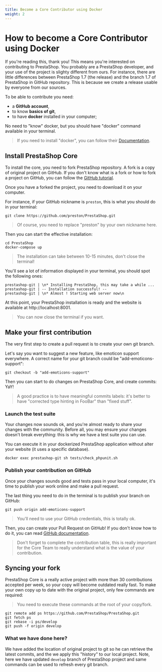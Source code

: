 ```yaml
---
title: Become a Core Contributor using Docker
weight: 2
---
```


# How to become a Core Contributor using Docker

If you're reading this, thank you! This means you're interested on contributing to PrestaShop.
You probably are a PrestaShop developer, and your use of the project is slighty different from
ours. For instance, there are little differences between PrestaShop 1.7 (the release) and the branch 1.7
of PrestaShop in GitHub repository. This is because we create a release usable by everyone from our sources.

To be able to contribute you need:

* a **GitHub account**,
* to know **basics of git**,
* to have **docker** installed in your computer;

No need to "know" docker, but you should have "docker" command available in your terminal.

> If you need to install "docker", you can follow their [Documentation](https://docs.docker.com/install/).

## Install PrestaShop Core

To install the core, you need to fork PrestaShop repository. A fork is a copy of original project on GitHub.
If you don't know what is a fork or how to fork a project on GitHub, you can follow the [GitHub tutorial](https://help.github.com/articles/fork-a-repo/).

Once you have a forked the project, you need to download it on your computer.

For instance, if your GitHub nickname is `preston`, this is what you should do in your terminal:


```
git clone https://github.com/preston/PrestaShop.git
```

> Of course, you need to replace "preston" by your own nickname here.

Then you can start the effective installation:

```
cd PrestaShop
docker-compose up
```

> The installation can take between 10-15 minutes, don't close the terminal!

You'll see a lot of information displayed in your terminal, you should spot the following ones:

```
prestashop-git | \n* Installing PrestaShop, this may take a while ...
prestashop-git | -- Installation successful! --
prestashop-git | \n* Almost ! Starting web server now\n
```

At this point, your PrestaShop installation is ready and the website is available at http://localhost:8001.

> You can now close the terminal if you want.

## Make your first contribution

The very first step to create a pull request is to create your own git branch.

Let's say you want to suggest a new feature, like emoticon support everywhere. A correct name for your git branch could be "add-emoticons-support":

```
git checkout -b "add-emoticons-support"
```

Then you can start to do changes on PrestaShop Core, and create commits: YaY!

> A good practice is to have meaningful commits labels: it's better to have "corrected type hinting in FooBar" than "fixed stuff". 

### Launch the test suite

Your changes now sounds ok, and you're almost ready to share your changes with the community.
Before all, you may ensure your changes doesn't break everything: this is why we have a test suite you can use.

You can execute it in your dockerized PrestaShop application without alter your website (it uses a specific database).

```
docker exec prestashop-git sh tests/check_phpunit.sh
```

### Publish your contribution on GitHub

Once your changes sounds good and tests pass in your local computer, it's time to publish your work online and make a pull request.

The last thing you need to do in the terminal is to publish your branch on GitHub:

```
git push origin add-emoticons-support
```

> You'll need to use your GitHub credentials, this is totally ok.

Then, you can create your Pull Request on GitHub! If you don't know how to do it, you can read [GitHub documentation](https://help.github.com/articles/creating-a-pull-request/).

> Don't forget to complete the contribution table, this is really important for the Core Team to really understand what is the value of your contribution.


## Syncing your fork

PrestaShop Core is a really active project with more than 30 contributions accepted per week, so your copy will become outdated
really fast. To make your own copy up to date with the original project, only few commands are required:

> You need to execute these commands at the root of your copy/fork.

```
git remote add ps https://github.com/PrestaShop/PrestaShop.git
git fetch ps
git rebase -i ps/develop
git push -f origin develop
```

### What we have done here?

We have added the location of original project to git so he can retrieve the latest commits, and the we apply this "history"
to our local project. Note, here we have updated `develop` branch of PrestaShop project and same commands can be used to refresh every git branch.